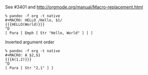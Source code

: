 See #3401 and <http://orgmode.org/manual/Macro-replacement.html>

```
% pandoc -f org -t native
#+MACRO: HELLO /Hello, $1/
{{{HELLO(World)}}}
^D
[ Para [ Emph [ Str "Hello, World" ] ] ]
```

Inverted argument order

```
% pandoc -f org -t native
#+MACRO: A $2,$1
{{{A(1,2)}}}
^D
[ Para [ Str "2,1" ] ]
```
